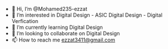 - 👋 Hi, I’m @Mohamed235-ezzat
- 👀 I’m interested in Digital Design - ASIC Digital Design - Digital Verfication
- 🌱 I’m currently learning Digital Design
- 💞️ I’m looking to collaborate on Digital Design
- 📫 How to reach me ezzat3411@gmail.com

<!---
Mohamed235-ezzat/Mohamed235-ezzat is a ✨ special ✨ repository because its `README.md` (this file) appears on your GitHub profile.
You can click the Preview link to take a look at your changes.
--->
